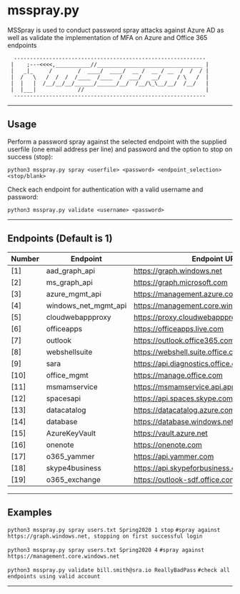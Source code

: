 # msspray.py
MSSpray is used to conduct password spray attacks against Azure AD as well as validate the implementation of MFA on Azure and Office 365 endpoints
```
  ------------------------------------------------------------
 |    ;---<<<<,___________//_________________________________ |
 |   _|_     /        /  ____/  ____/  __ /  __ / __  /  /  / |
 |  /   \   /  /  /  /____  /____  /  ___/   __/     / \   /  |
 |  |   |  /__/__/__/______/______/__/  /__/\_\__/__/  /__/   |
 |  |___|             //                                      |
  ------------------------------------------------------------
```

--- 
## Usage
Perform a password spray against the selected endpoint with the supplied userfile (one email address per line) and password and the option to stop on success (stop):

`python3 msspray.py spray <userfile> <password> <endpoint_selection> <stop/blank> ` 

Check each endpoint for authentication with a valid username and password:

`python3 msspray.py validate <username> <password> `

--- 
## Endpoints (Default is 1)
| Number | Endpoint | Endpoint URL |
|---|---|---|
|[1] | aad_graph_api|https://graph.windows.net 
|[2]|ms_graph_api| https://graph.microsoft.com 
|[3]|azure_mgmt_api |https://management.azure.com
|[4]|windows_net_mgmt_api | https://management.core.windows.net 
|[5]|cloudwebappproxy| https://proxy.cloudwebappproxy.net/registerapp
|[6]|officeapps| https://officeapps.live.com 
|[7]|outlook|https://outlook.office365.com 
|[8]|webshellsuite|https://webshell.suite.office.com 
|[9]|sara |https://api.diagnostics.office.com
|[10] |office_mgmt|https://manage.office.com 
|[11] |msmamservice |https://msmamservice.api.application
|[12] |spacesapi|https://api.spaces.skype.com
|[13] |datacatalog|https://datacatalog.azure.com 
|[14] |database |https://database.windows.net
|[15] |AzureKeyVault|https://vault.azure.net 
|[16] |onenote|https://onenote.com 
|[17] |o365_yammer|https://api.yammer.com
|[18] |skype4business |https://api.skypeforbusiness.com
|[19] |o365_exchange|https://outlook-sdf.office.com 
 
---
## Examples

`python3 msspray.py spray users.txt Spring2020 1 stop` `#spray against https://graph.windows.net, stopping on first successful login`

`python3 msspray.py spray users.txt Spring2020 4` `#spray against https://management.core.windows.net`

`python3 msspray.py validate bill.smith@sra.io ReallyBadPass` `#check all endpoints using valid account`

---